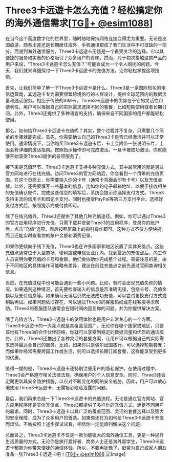 # Three3卡远遊卡怎么充值？轻松搞定你的海外通信需求[[TG💪+ @esim1088](https://t.me/s/esim1088)]

在当今这个高度数字化的世界里，随时随地保持网络连接变得尤为重要。无论是出国旅游、商务出差还是长期居住海外，手机通讯都成了我们生活中不可或缺的一部分。而说到海外通信服务，Three3卡远遊卡无疑是一个备受关注的选择。它以其便捷的服务和实惠的价格吸引了众多用户的青睐。然而，对于初次接触这款产品的用户来说，“Three3卡远遊卡怎么充值？”可能会成为一个令人困扰的问题。今天，我们就来详细探讨一下Three3卡远遊卡的充值方法，让你轻松掌握这项技能。

首先，让我们简单了解一下Three3卡远遊卡是什么。Three3是一家国际知名的电信运营商，其远遊卡专为需要频繁跨境旅行的人群设计，提供全球范围内的数据流量和通话服务。相比于传统的SIM卡，Three3卡远遊卡的优势在于它的灵活性和便利性。用户可以根据自己的实际需求选择不同的套餐，比如短期使用或者长期订阅。此外，Three3还提供了多种语言的支持，确保来自不同国家的用户都能轻松使用。

那么，如何给Three3卡远遊卡充值呢？其实，整个过程并不复杂，只需要几个简单的步骤就能完成。首先，你需要确认自己的Three3卡是否已经激活并可以正常使用。通常情况下，当你购买Three3卡远遊卡后，卡上会附带一张说明卡片，上面会有详细的激活指南。按照指示操作即可完成激活。一旦卡被成功激活，你就能够开始享受Three3提供的各项服务了。

接下来是充值环节。Three3卡远遊卡支持多种充值方式，其中最常用的就是通过官方网站进行在线充值。访问Three3的官方网站后，你会看到一个清晰的充值页面。在这个页面上，你需要输入你的卡号（通常卡背面会印有卡号）以及充值金额。此外，还需要填写一些基本的信息，比如你的电子邮箱地址，以便于接收相关的充值确认邮件。完成这些信息的填写后，系统会提示你选择支付方式。Three3支持主流的信用卡和借记卡支付，同时也接受PayPal等第三方支付平台。选择好支付方式后，按照提示完成付款即可。

除了在线充值外，Three3还提供了其他几种充值途径。例如，你可以通过Three3的官方应用程序进行充值。只需下载并安装Three3的应用程序，登录你的账户后，点击“充值”选项，然后按照屏幕上的指引操作即可。这种方式不仅方便快捷，而且还能实时查看你的账户余额和消费记录。

如果你更倾向于线下充值，Three3也在许多国家和地区设置了实体充值点。这些充值点通常位于大型商场、便利店或电信营业厅内。找到最近的充值点后，向工作人员说明你要充值的卡号和金额，他们会协助你完成整个过程。需要注意的是，由于不同地区的具体操作可能略有差异，建议在前往充值点之前先通过官网查询相关信息。

当然，在充值过程中也可能会遇到一些小问题。比如，有时会出现充值失败的情况。如果遇到这种情况，首先要检查输入的信息是否准确无误，包括卡号、充值金额以及支付信息等。如果确认无误后仍然无法成功充值，可以尝试更换支付方式或稍后再试。如果问题依旧存在，可以通过Three3的客服热线或在线客服寻求帮助。Three3的客服团队通常会在短时间内回复你的问题，并为你提供解决方案。

除了充值方法，Three3卡远遊卡的使用体验也是用户非常关心的一个方面。Three3卡远遊卡的一大亮点就是其覆盖范围广。无论你在哪个国家或地区，只要该地有Three3的合作伙伴网络，你就可以享受到稳定的数据流量和优质的通话服务。此外，Three3还推出了各种灵活的套餐方案，让用户可以根据自己的实际需求选择最适合自己的服务。比如，如果你只是偶尔出国旅行，可以选择短期套餐；而如果你经常需要跨国工作或生活，则可以选择长期订阅套餐，这样能享受到更多的优惠。

值得一提的是，Three3卡远遊卡还特别注重用户的隐私保护。在使用过程中，Three3会严格遵守相关法律法规，确保用户的个人信息安全。同时，Three3还会定期更新其安全防护措施，以应对不断变化的网络安全威胁。因此，用户可以放心地使用Three3卡远遊卡，无需担心隐私泄露的问题。

最后，我们再来总结一下Three3卡远遊卡的充值流程。无论是通过官方网站、官方应用程序还是实体充值点，Three3都提供了多样化的充值方式，满足不同用户的需求。同时，Three3卡远遊卡以其广泛的覆盖范围、灵活的套餐选择以及强大的安全保障，成为了众多用户的首选。如果你还在为如何给Three3卡远遊卡充值而烦恼，不妨按照上述步骤试试看，相信你一定能顺利解决这个问题。

总而言之，Three3卡远遊卡不仅是一款功能强大的海外通信工具，更是一种提升生活质量的方式。无论你是旅行爱好者、商务人士还是海外留学生，Three3卡远遊卡都能为你带来便捷的通信体验。所以，不要再犹豫了，赶紧为自己或家人朋友准备一张Three3卡远遊卡吧！[[TG💪+ @esim1088](https://t.me/s/esim1088) ![Image](https://i.postimg.cc/4NQfJmqS/Snipaste-2025-05-13-00-14-12.png)]